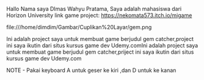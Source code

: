 Hallo Nama saya DImas Wahyu Pratama, Saya adalah mahasiswa dari Horizon University
link game project: https://nekomata573.itch.io/migame

file:///home/dimdim/Gambar/Cuplikan%20Layar/gem.png


Ini adalah project saya untuk membuat game berjudul gem catcher,project ini saya ikutin dari situs kursus game dev Udemy.comIni adalah project saya untuk membuat game berjudul gem catcher,priject ini saya ikutin dari situs kursus game dev Udemy.com



NOTE - Pakai keyboard A untuk geser ke kiri ,dan D untuk ke kanan


